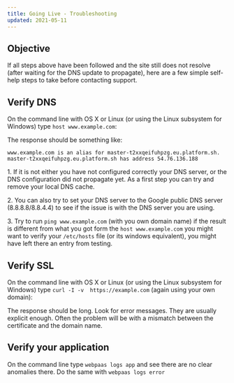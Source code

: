 ```yaml
---
title: Going Live - Troubleshooting
updated: 2021-05-11
---
```


## Objective  

If all steps above have been followed and the site still does not resolve (after waiting for the DNS update to propagate), here are a few simple self-help steps to take before contacting support.

## Verify DNS

On the command line with OS X or Linux (or using the Linux subsystem for Windows) type `host www.example.com`:

The response should be something like:

```text
www.example.com is an alias for master-t2xxqeifuhpzg.eu.platform.sh.
master-t2xxqeifuhpzg.eu.platform.sh has address 54.76.136.188
```

1\. If it is not either you have not configured correctly your DNS server, or the DNS configuration did not propagate yet. As a first step you can try and remove your local DNS cache.

2\. You can also try to set your DNS server to the Google public DNS server (8.8.8.8/8.8.4.4) to see if the issue is with the DNS server you are using.

3\. Try to run `ping www.example.com` (with you own domain name) if the result is different from what you got form the `host www.example.com` you might want to verify your `/etc/hosts` file (or its windows equivalent), you might have left there an entry from testing.

## Verify SSL

On the command line with OS X or Linux (or using the Linux subsystem for Windows) type `curl -I -v  https://example.com` (again using your own domain):

The response should be long. Look for error messages. They are usually explicit enough. Often the problem will be with a mismatch between the certificate and the domain name.

## Verify your application

On the command line type `webpaas logs app` and see there are no clear anomalies there. Do the same with `webpaas logs error`

